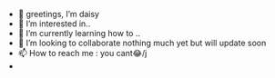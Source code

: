 - 👋 greetings, I’m daisy
- 👀 I’m interested in..
- 🌱 I’m currently learning how to ..
- 💞️ I’m looking to collaborate nothing much yet but will update soon
- 📫 How to reach me : you cant😂/j
-

<!---
DA1SYYY/DA1SYYY is a ✨ special ✨ repository because its `README.md` (this file) appears on your GitHub profile.
You can click the Preview link to take a look at your changes.
--->
